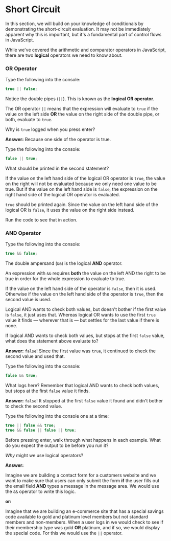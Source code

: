 # Short Circuit

In this section, we will build on your knowledge of conditionals by demonstrating the short-circuit evaluation. It may not be immediately apparent why this is important, but it's a fundamental part of control flows in JavaScript.

While we've covered the arithmetic and comparator operators in JavaScript, there are two **logical** operators we need to know about.

### OR Operator

Type the following into the console:

```javascript
true || false;
```

Notice the double pipes \(`||`\). This is known as the **logical OR operator**.

The OR operator `||` means that the expression will evaluate to `true` if the value on the left side **OR** the value on the right side of the double pipe, or both, evaluate to `true`.

Why is `true` logged when you press enter?

**Answer:** Because one side of the operator is true.

Type the following into the console:

```javascript
false || true;
```

What should be printed in the second statement?

If the value on the left hand side of the logical OR operator is `true`, the value on the right will not be evaluated because we only need one value to be true. But if the value on the left hand side is `false`, the expression on the right hand side of the logical OR operator is evaluated.

`true` should be printed again. Since the value on the left hand side of the logical OR is `false`, it uses the value on the right side instead.

Run the code to see that in action.

### AND Operator

Type the following into the console:

```javascript
true && false;
```

The double ampersand \(`&&`\) is the logical **AND** operator.

An expression with `&&` requires **both** the value on the left AND the right to be true in order for the whole expression to evaluate to true.

If the value on the left hand side of the operator is `false`, then it is used. Otherwise if the value on the left hand side of the operator is `true`, then the second value is used.

Logical AND wants to check both values, but doesn't bother if the first value is `false`, it just uses that. Whereas logical OR wants to use the first `true` value it finds — wherever that is — but settles for the last value if there is none.

If logical AND wants to check both values, but stops at the first `false` value, what does the statement above evaluate to?

**Answer:** `false`! Since the first value was `true`, it continued to check the second value and used that.

Type the following into the console:

```javascript
false && true;
```

What logs here? Remember that logical AND wants to check both values, but stops at the first `false` value it finds.

**Answer:** `false`! It stopped at the first `false` value it found and didn't bother to check the second value.

Type the following into the console one at a time:

```javascript
true || false && true;
true && false || false || true;
```

Before pressing enter, walk through what happens in each example. What do you expect the output to be before you run it?

_Why_ might we use logical operators? 

**Answer:**

Imagine we are building a contact form for a customers website and we want to make sure that users can only submit the form **if** the user fills out the email field **AND** types a message in the message area. We would use the `&&` operator to write this logic.

**or:**

Imagine that we are building an e-commerce site that has a special savings code available to gold and platinum level members but not standard members and non-members. When a user logs in we would check to see if their membership type was gold **OR** platinum, and if so, we would display the special code. For this we would use the `||` operator.

